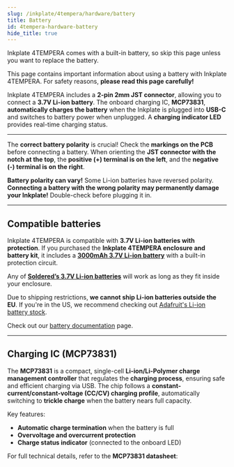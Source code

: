 ```yaml
---
slug: /inkplate/4tempera/hardware/battery
title: Battery
id: 4tempera-hardware-battery
hide_title: true
---
```


<SectionTitle title="Battery" backgroundImage="/img/inkplate_2/hardware.png" />

<WarningBox>Inkplate 4TEMPERA comes with a built-in battery, so skip this page unless you want to replace the battery.</WarningBox>  


<WarningBox>This page contains important information about using a battery with Inkplate 4TEMPERA. For safety reasons, **please read this page carefully!**</WarningBox>  

Inkplate 4TEMPERA includes a **2-pin 2mm JST connector**, allowing you to connect a **3.7V Li-ion battery**. The onboard charging IC, **MCP73831**, **automatically charges the battery** when the Inkplate is plugged into **USB-C** and switches to battery power when unplugged. A **charging indicator LED** provides real-time charging status.  

<CenteredImage src="/img/inkplate10/battery_jst_connector.png" alt="Inkplate 4TEMPERA battery JST connector" caption="JST battery connector" width="500px"/>  

<CenteredImage src="/img/inkplate10/CHRG_LED.jpg" alt="Inkplate 4TEMPERA Onboard charging indicator LED" caption="Onboard charging indicator LED" width="500px"/>  

---

<InfoBox>The **correct battery polarity** is crucial! Check the **markings on the PCB** before connecting a battery. When orienting the **JST connector with the notch at the top**, the **positive (+) terminal is on the left**, and the **negative (-) terminal is on the right**.</InfoBox>  

<CenteredImage src="/img/inkplate10/battery_polarity.png" alt="Battery polarity on Inkplate 4TEMPERA" caption="Battery polarity on Inkplate 4TEMPERA" width="500px"/>  

<WarningBox>**Battery polarity can vary!** Some Li-ion batteries have reversed polarity. **Connecting a battery with the wrong polarity may permanently damage your Inkplate!** Double-check before plugging it in.</WarningBox>  

---

## Compatible batteries

Inkplate 4TEMPERA is compatible with **3.7V Li-ion batteries with protection**. If you purchased the **Inkplate 4TEMPERA enclosure and battery kit**, it includes a **[3000mAh 3.7V Li-ion battery](https://soldered.com/product/li-ion-battery-3000mah-3-7v/)** with a built-in protection circuit.  

<CenteredImage src="/img/inkplate_6_motion/li-ion-w-proteciton.webp" alt="3.7V li-ion battery with protection" caption="3.7V li-ion battery with protection" width="500px"/>  

Any of **[Soldered’s 3.7V Li-ion batteries](https://soldered.com/categories/power-sources-batteries/batteries/lithium-batteries/)** will work as long as they fit inside your enclosure.  

<InfoBox>Due to shipping restrictions, **we cannot ship Li-ion batteries outside the EU**. If you're in the US, we recommend checking out [Adafruit's Li-ion battery stock](https://www.adafruit.com/category/574).</InfoBox>  

Check out our [battery documentation](/documentation/li-ion-battery/overview/) page.

---

## Charging IC (MCP73831)

The **MCP73831** is a compact, single-cell **Li-ion/Li-Polymer charge management controller** that regulates the **charging process**, ensuring safe and efficient charging via USB. The chip follows a **constant-current/constant-voltage (CC/CV) charging profile**, automatically switching to **trickle charge** when the battery nears full capacity.

Key features:  
- **Automatic charge termination** when the battery is full  
- **Overvoltage and overcurrent protection**  
- **Charge status indicator** (connected to the onboard LED)  

<InfoBox>For full technical details, refer to the **MCP73831 datasheet**:<QuickLink  
  title="MCP73831/2 Data Sheet"  
  description="Official data sheet for MCP73831/2 charger by Microchip"  
  url="https://ww1.microchip.com/downloads/en/DeviceDoc/MCP73831-Family-Data-Sheet-DS20001984H.pdf"  
/></InfoBox>